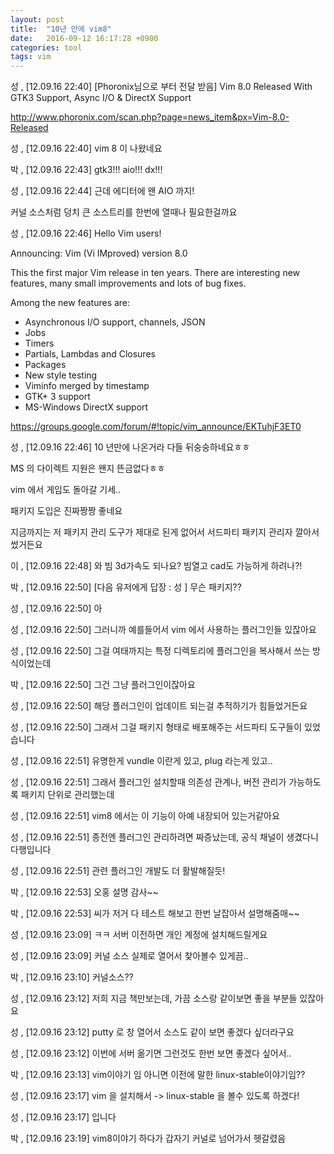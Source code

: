 ```yaml
---
layout: post
title:  "10년 만에 vim8"
date:   2016-09-12 16:17:28 +0900
categories: tool
tags: vim
---
```

성 , [12.09.16 22:40]
[Phoronix님으로 부터 전달 받음]
Vim 8.0 Released With GTK3 Support, Async I/O & DirectX Support

http://www.phoronix.com/scan.php?page=news_item&px=Vim-8.0-Released

성 , [12.09.16 22:40]
vim 8 이 나왔네요

박 , [12.09.16 22:43]
gtk3!!! aio!!! dx!!!

성 , [12.09.16 22:44]
근데 에디터에 왠 AIO 까지!

커널 소스처럼 덩치 큰 소스트리를 한번에 열때나 필요한걸까요

성 , [12.09.16 22:46]
Hello Vim users!


Announcing:  Vim (Vi IMproved) version 8.0


This the first major Vim release in ten years.  There are interesting new features, many small improvements and lots of bug fixes.

Among the new features are:
- Asynchronous I/O support, channels, JSON
- Jobs
- Timers
- Partials, Lambdas and Closures
- Packages
- New style testing
- Viminfo merged by timestamp
- GTK+ 3 support
- MS-Windows DirectX support

https://groups.google.com/forum/#!topic/vim_announce/EKTuhjF3ET0

성 , [12.09.16 22:46]
10 년만에 나온거라 다들 뒤숭숭하네요ㅎㅎ

MS 의 다이렉트 지원은 왠지 뜬금없다ㅎㅎ

vim 에서 게임도 돌아갈 기세..

패키지 도입은 진짜짱짱 좋네요

지금까지는 저 패키지 관리 도구가 제대로 된게 없어서 서드파티 패키지 관리자 깔아서 썼거든요

이 , [12.09.16 22:48]
와 빔 3d가속도 되나요?
빔열고 cad도 가능하게 하려나?!

박 , [12.09.16 22:50]
[다음 유저에게 답장 : 성 ]
무슨 패키지??

성 , [12.09.16 22:50]
아

성 , [12.09.16 22:50]
그러니까 예를들어서 vim 에서 사용하는 플러그인들 있잖아요

성 , [12.09.16 22:50]
그걸 여태까지는 특정 디렉토리에 플러그인을 복사해서 쓰는 방식이었는데

박 , [12.09.16 22:50]
그건 그냥 플러그인이잖아요

성 , [12.09.16 22:50]
해당 플러그인이 업데이트 되는걸 추적하기가 힘들었거든요

성 , [12.09.16 22:50]
그래서 그걸 패키지 형태로 배포해주는 서드파티 도구들이 있었습니다

성 , [12.09.16 22:51]
유명한게 vundle 이란게 있고, plug 라는게 있고..

성 , [12.09.16 22:51]
그래서 플러그인 설치할때 의존성 관계나, 버전 관리가 가능하도록 패키지 단위로 관리했는데

성 , [12.09.16 22:51]
vim8 에서는 이 기능이 아예 내장되어 있는거같아요

성 , [12.09.16 22:51]
종전엔 플러그인 관리하려면 짜증났는데, 공식 채널이 생겼다니 다행입니다

성 , [12.09.16 22:51]
관련 플러그인 개발도 더 활발해질듯!

박 , [12.09.16 22:53]
오홍 설명 감사~~

박 , [12.09.16 22:53]
씨가 저거 다 테스트 해보고 한번 날잡아서 설명해줌매~~

성 , [12.09.16 23:09]
ㅋㅋ 서버 이전하면 개인 계정에 설치해드릴게요

성 , [12.09.16 23:09]
커널 소스 실제로 열어서 찾아볼수 있게끔..

박 , [12.09.16 23:10]
커널소스??

성 , [12.09.16 23:12]
저희 지금 책만보는데, 가끔 소스랑 같이보면 좋을 부분들 있잖아요

성 , [12.09.16 23:12]
putty 로 창 열어서 소스도 같이 보면 좋겠다 싶더라구요

성 , [12.09.16 23:12]
이번에 서버 옮기면 그런것도 한번 보면 좋겠다 싶어서..

박 , [12.09.16 23:13]
vim이야기 임 아니면 이전에 말한 linux-stable이야기임??

성 , [12.09.16 23:17]
vim 을 설치해서 -> linux-stable 을 볼수 있도록 하겠다!

성 , [12.09.16 23:17]
입니다

박 , [12.09.16 23:19]
vim8이야기 하다가 갑자기 커널로 넘어가서 헷갈렸음
